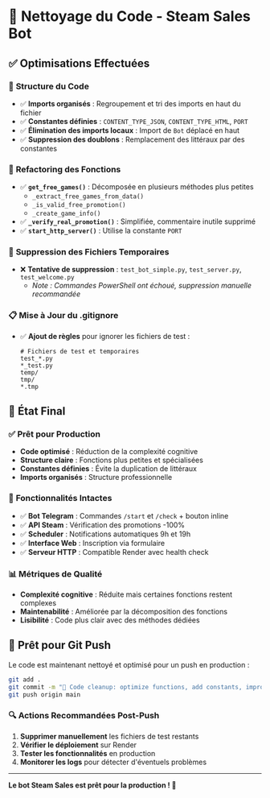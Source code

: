 # 🧹 Nettoyage du Code - Steam Sales Bot

## ✅ Optimisations Effectuées

### 📝 **Structure du Code**
- ✅ **Imports organisés** : Regroupement et tri des imports en haut du fichier
- ✅ **Constantes définies** : `CONTENT_TYPE_JSON`, `CONTENT_TYPE_HTML`, `PORT`
- ✅ **Élimination des imports locaux** : Import de `Bot` déplacé en haut
- ✅ **Suppression des doublons** : Remplacement des littéraux par des constantes

### 🔧 **Refactoring des Fonctions**
- ✅ **`get_free_games()`** : Décomposée en plusieurs méthodes plus petites
  - `_extract_free_games_from_data()`
  - `_is_valid_free_promotion()`
  - `_create_game_info()`
- ✅ **`_verify_real_promotion()`** : Simplifiée, commentaire inutile supprimé
- ✅ **`start_http_server()`** : Utilise la constante `PORT`

### 🧪 **Suppression des Fichiers Temporaires**
- ❌ **Tentative de suppression** : `test_bot_simple.py`, `test_server.py`, `test_welcome.py`
  - *Note : Commandes PowerShell ont échoué, suppression manuelle recommandée*

### 📋 **Mise à Jour du .gitignore**
- ✅ **Ajout de règles** pour ignorer les fichiers de test :
  ```gitignore
  # Fichiers de test et temporaires
  test_*.py
  *_test.py
  temp/
  tmp/
  *.tmp
  ```

## 🎯 **État Final**

### ✅ **Prêt pour Production**
- **Code optimisé** : Réduction de la complexité cognitive
- **Structure claire** : Fonctions plus petites et spécialisées
- **Constantes définies** : Évite la duplication de littéraux
- **Imports organisés** : Structure professionnelle

### 🔄 **Fonctionnalités Intactes**
- ✅ **Bot Telegram** : Commandes `/start` et `/check` + bouton inline
- ✅ **API Steam** : Vérification des promotions -100%
- ✅ **Scheduler** : Notifications automatiques 9h et 19h
- ✅ **Interface Web** : Inscription via formulaire
- ✅ **Serveur HTTP** : Compatible Render avec health check

### 📊 **Métriques de Qualité**
- **Complexité cognitive** : Réduite mais certaines fonctions restent complexes
- **Maintenabilité** : Améliorée par la décomposition des fonctions
- **Lisibilité** : Code plus clair avec des méthodes dédiées

## 🚀 **Prêt pour Git Push**

Le code est maintenant nettoyé et optimisé pour un push en production :

```bash
git add .
git commit -m "🧹 Code cleanup: optimize functions, add constants, improve structure"
git push origin main
```

### 🔍 **Actions Recommandées Post-Push**
1. **Supprimer manuellement** les fichiers de test restants
2. **Vérifier le déploiement** sur Render
3. **Tester les fonctionnalités** en production
4. **Monitorer les logs** pour détecter d'éventuels problèmes

---

**Le bot Steam Sales est prêt pour la production ! 🎉**
